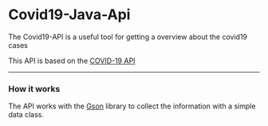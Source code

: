 # Covid19-Java-Api 

The Covid19-API is a useful tool for getting a overview about the covid19 cases 

This API is based on the [COVID-19 API](https://corona-zahlen.org)


---
### How it works

The API works with the [Gson](https://github.com/google/gson) library to collect the information with a simple data class.

